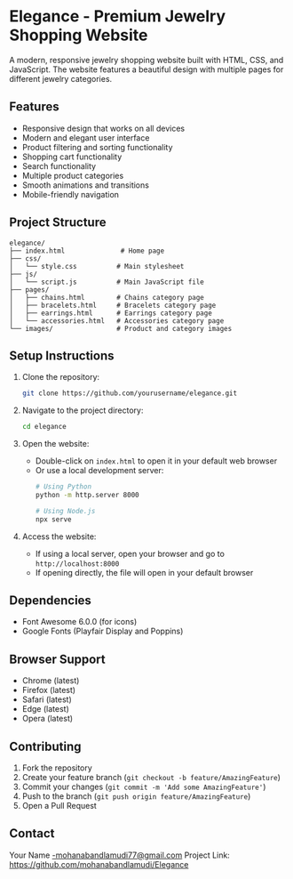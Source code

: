 # Elegance - Premium Jewelry Shopping Website

A modern, responsive jewelry shopping website built with HTML, CSS, and JavaScript. The website features a beautiful design with multiple pages for different jewelry categories.

## Features

- Responsive design that works on all devices
- Modern and elegant user interface
- Product filtering and sorting functionality
- Shopping cart functionality
- Search functionality
- Multiple product categories
- Smooth animations and transitions
- Mobile-friendly navigation

## Project Structure

```
elegance/
├── index.html              # Home page
├── css/
│   └── style.css          # Main stylesheet
├── js/
│   └── script.js          # Main JavaScript file
├── pages/
│   ├── chains.html        # Chains category page
│   ├── bracelets.html     # Bracelets category page
│   ├── earrings.html      # Earrings category page
│   └── accessories.html   # Accessories category page
└── images/                # Product and category images
```

## Setup Instructions

1. Clone the repository:
   ```bash
   git clone https://github.com/yourusername/elegance.git
   ```

2. Navigate to the project directory:
   ```bash
   cd elegance
   ```

3. Open the website:
   - Double-click on `index.html` to open it in your default web browser
   - Or use a local development server:
     ```bash
     # Using Python
     python -m http.server 8000
     
     # Using Node.js
     npx serve
     ```

4. Access the website:
   - If using a local server, open your browser and go to `http://localhost:8000`
   - If opening directly, the file will open in your default browser

## Dependencies

- Font Awesome 6.0.0 (for icons)
- Google Fonts (Playfair Display and Poppins)

## Browser Support

- Chrome (latest)
- Firefox (latest)
- Safari (latest)
- Edge (latest)
- Opera (latest)

## Contributing

1. Fork the repository
2. Create your feature branch (`git checkout -b feature/AmazingFeature`)
3. Commit your changes (`git commit -m 'Add some AmazingFeature'`)
4. Push to the branch (`git push origin feature/AmazingFeature`)
5. Open a Pull Request

## Contact

Your Name -mohanabandlamudi77@gmail.com
Project Link: https://github.com/mohanabandlamudi/Elegance 